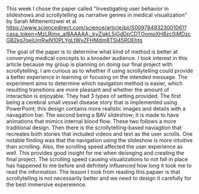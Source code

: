 This week I chose the paper called "Investigating user behavior in slideshows and scrollytelling as narrative genres in medical visualization" by Sarah Mittenentzwei et al.
https://www.sciencedirect.com/science/article/pii/S0097849323001061?casa_token=MzLRimx_aI8AAAAA:_kyZlakL5jGdDpCDTOompXH8zc0iMDzcGB2kg7qeiUmRwN10PLYgLtWvZFHMdm8TSl45ROEhtg

The goal of the paper is to determine what kind of method is better at converying medical concepts to a broader audience. I took interest in this article because my group is planning on doing our final project with scrollytelling. I am curious as to whether if using scrollytelling could provide a better experience in learning or focusing on the intended message. The experiment aims to determine which navigation method is easier, which resulting transitions are more pleasant and whether the amount of interaction is enjoyable. They had 3 types of setting provided. The first being a cerebral small vessel disease story that is implemented using PowerPoint; this design contains more realistic images and details with a navagation bar. The second being a BAV slideshow; it is made to have animations that mimics internal blood flow. These two follows a more traditional design. Then there is the scrollytelling-based naviagtion that recreates both stories that included videos and text as the user scrolls. One notable finding was that the navigation using the slideshow is more intuitive than scrolling. Also, the scrolling speed affected the user experience as well. This provides good insight for me when deisnging and creating the final project. The scrolling speed causing visualizations to not fall in place has happened to me before and defnitely influenced how long it took me to read the information. The lesson I took from reading this papaer is that scrollytelling is not necessarily better and we need to design it carefully for the best immersive expereience.
